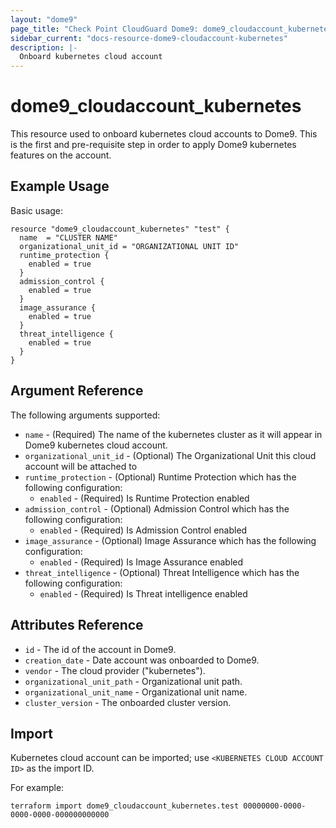 ```yaml
---
layout: "dome9"
page_title: "Check Point CloudGuard Dome9: dome9_cloudaccount_kubernetes"
sidebar_current: "docs-resource-dome9-cloudaccount-kubernetes"
description: |-
  Onboard kubernetes cloud account
---
```


# dome9_cloudaccount_kubernetes

This resource used to onboard kubernetes cloud accounts to Dome9. This is the first and pre-requisite step in order to apply Dome9 kubernetes features on the account.

## Example Usage

Basic usage:

```hcl
resource "dome9_cloudaccount_kubernetes" "test" {
  name  = "CLUSTER NAME"
  organizational_unit_id = "ORGANIZATIONAL UNIT ID"
  runtime_protection {
    enabled = true
  }
  admission_control {
    enabled = true
  }
  image_assurance {
    enabled = true
  }
  threat_intelligence {
    enabled = true
  }
}
```

## Argument Reference

The following arguments supported:

* `name` - (Required) The name of the kubernetes cluster as it will appear in Dome9 kubernetes cloud account.
* `organizational_unit_id` - (Optional) The Organizational Unit this cloud account will be attached to
* `runtime_protection` - (Optional) Runtime Protection which has the following configuration:
   * `enabled` - (Required) Is Runtime Protection enabled
* `admission_control` - (Optional) Admission Control which has the following configuration:
   * `enabled` - (Required) Is Admission Control enabled
* `image_assurance` - (Optional) Image Assurance which has the following configuration:
   * `enabled` - (Required) Is Image Assurance enabled
* `threat_intelligence` - (Optional) Threat Intelligence which has the following configuration:
   * `enabled` - (Required) Is Threat intelligence enabled
## Attributes Reference

* `id` - The id of the account in Dome9.
* `creation_date` - Date account was onboarded to Dome9.
* `vendor` - The cloud provider ("kubernetes").
* `organizational_unit_path` - Organizational unit path.
* `organizational_unit_name` - Organizational unit name.
* `cluster_version` - The onboarded cluster version.

## Import

Kubernetes cloud account can be imported; use `<KUBERNETES CLOUD ACCOUNT ID>` as the import ID. 

For example:

```shell
terraform import dome9_cloudaccount_kubernetes.test 00000000-0000-0000-0000-000000000000
```
